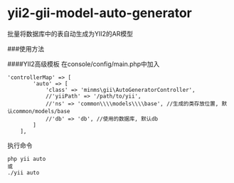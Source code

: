 # yii2-gii-model-auto-generator
批量将数据库中的表自动生成为YII2的AR模型


###使用方法

####YII2高级模板
在console/config/main.php中加入
```
'controllerMap' => [
        'auto' => [
            'class' => 'minms\gii\AutoGeneratorController',
            //'yiiPath' => '/path/to/yii',
            //'ns' => 'common\\\\models\\\\base', //生成的类存放位置, 默认common/models/base
            //'db' => 'db', //使用的数据库, 默认db
        ]
    ],
```
执行命令
```
php yii auto
或
./yii auto
```
